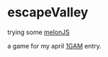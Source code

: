 escapeValley
============

trying some [melonJS](http://melonjs.org/)

a game for my april [1GAM](http://www.onegameamonth.com/danaGemu) entry.

